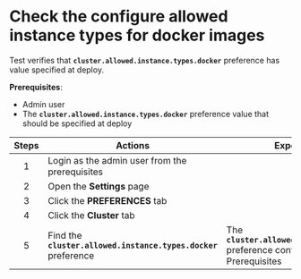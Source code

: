# Check the configure allowed instance types for docker images

Test verifies that **`cluster.allowed.instance.types.docker`** preference has value specified at deploy.

**Prerequisites**:
- Admin user
- The **`cluster.allowed.instance.types.docker`** preference value that should be specified at deploy

| Steps | Actions | Expected results |
| :---: | --- | --- |
| 1 | Login as the admin user from the prerequisites | |
| 2 | Open the **Settings** page | |
| 3 | Click the **PREFERENCES** tab | |
| 4 | Click the **Cluster** tab | |
| 5 | Find the **`cluster.allowed.instance.types.docker`** preference | The **`cluster.allowed.instance.types.docker`** preference contains the value from Prerequisites |